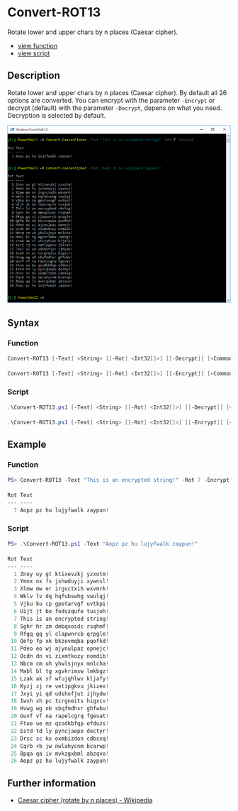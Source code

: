 # Convert-ROT13

Rotate lower and upper chars by n places (Caesar cipher).

* [view function](https://github.com/BornToBeRoot/PowerShell/blob/master/Module/LazyAdmin/Functions/Convert-ROT13.ps1)
* [view script](https://github.com/BornToBeRoot/PowerShell/blob/master/Scripts/Convert-ROT13.ps1)

## Description

Rotate lower and upper chars by n places (Caesar cipher). By default all 26 options are converted. You can encrypt with the parameter `-Encrypt` or decrypt (default) with the parameter `-Decrypt`, depens on what you need. Decryption is selected by default.

![Screenshot](Images/Convert-ROT13.png?raw=true "Convert-ROT13")

## Syntax

### Function

```powershell
Convert-ROT13 [-Text] <String> [[-Rot] <Int32[]>] [[-Decrypt]] [<CommonParameters>]

Convert-ROT13 [-Text] <String> [[-Rot] <Int32[]>] [[-Encrypt]] [<CommonParameters>]
```

### Script

```powershell
.\Convert-ROT13.ps1 [-Text] <String> [[-Rot] <Int32[]>] [[-Decrypt]] [<CommonParameters>]

.\Convert-ROT13.ps1 [-Text] <String> [[-Rot] <Int32[]>] [[-Encrypt]] [<CommonParameters>]
``` 

## Example

### Function

```powershell
PS> Convert-ROT13 -Text "This is an encrypted string!" -Rot 7 -Encrypt

Rot Text
--- ----
  7 Aopz pz hu lujyfwalk zaypun!
```

### Script

```powershell
PS> .\Convert-ROT13.ps1 -Text "Aopz pz hu lujyfwalk zaypun!"

Rot Text
--- ----
  1 Znoy oy gt ktixevzkj yzxotm!
  2 Ymnx nx fs jshwduyji xywnsl!
  3 Xlmw mw er irgvctxih wxvmrk!
  4 Wklv lv dq hqfubswhg vwulqj!
  5 Vjku ku cp gpetarvgf uvtkpi!
  6 Uijt jt bo fodszqufe tusjoh!
  7 This is an encrypted string!
  8 Sghr hr zm dmbqxosdc rsqhmf!
  9 Rfgq gq yl clapwnrcb qrpgle!
 10 Qefp fp xk bkzovmqba pqofkd!
 11 Pdeo eo wj ajynulpaz opnejc!
 12 Ocdn dn vi zixmtkozy nomdib!
 13 Nbcm cm uh yhwlsjnyx mnlcha!
 14 Mabl bl tg xgvkrimxw lmkbgz!
 15 Lzak ak sf wfujqhlwv kljafy!
 16 Kyzj zj re vetipgkvu jkizex!
 17 Jxyi yi qd udshofjut ijhydw!
 18 Iwxh xh pc tcrgneits higxcv!
 19 Hvwg wg ob sbqfmdhsr ghfwbu!
 20 Guvf vf na rapelcgrq fgevat!
 21 Ftue ue mz qzodkbfqp efduzs!
 22 Estd td ly pyncjaepo dectyr!
 23 Drsc sc kx oxmbizdon cdbsxq!
 24 Cqrb rb jw nwlahycnm bcarwp!
 25 Bpqa qa iv mvkzgxbml abzqvo!
 26 Aopz pz hu lujyfwalk zaypun!
```

## Further information

* [Caesar cipher (rotate by n places) - Wikipedia](https://en.wikipedia.org/wiki/Caesar_cipher)
